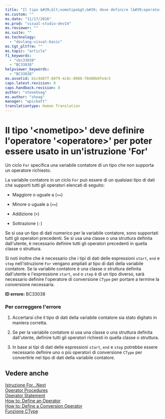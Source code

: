 ```yaml
---
title: "Il tipo &#39;&lt;nometipo&gt;&#39; deve definire l&#39;operatore &#39;&lt;operatore&gt;&#39; per poter essere usato in un&#39;istruzione &#39;For&#39; | Microsoft Docs"
ms.custom: ""
ms.date: "11/17/2016"
ms.prod: "visual-studio-dev14"
ms.reviewer: ""
ms.suite: ""
ms.technology: 
  - "devlang-visual-basic"
ms.tgt_pltfrm: ""
ms.topic: "article"
f1_keywords: 
  - "vbc33038"
  - "BC33038"
helpviewer_keywords: 
  - "BC33038"
ms.assetid: b1c9d87f-80f9-4c8c-8908-f8400b9fe4c5
caps.latest.revision: 8
caps.handback.revision: 8
author: "stevehoag"
ms.author: "shoag"
manager: "wpickett"
translationtype: Human Translation
---
```

# Il tipo &#39;&lt;nometipo&gt;&#39; deve definire l&#39;operatore &#39;&lt;operatore&gt;&#39; per poter essere usato in un&#39;istruzione &#39;For&#39;
Un ciclo `For` specifica una variabile contatore di un tipo che non supporta un operatore richiesto.  
  
 La variabile contatore in un ciclo `For` può essere di un qualsiasi tipo di dati che supporti tutti gli operatori elencati di seguito:  
  
-   Maggiore o uguale a \(`>=`\)  
  
-   Minore o uguale a \(`<=`\)  
  
-   Addizione \(`+`\)  
  
-   Sottrazione \(`-`\)  
  
 Se si usa un tipo di dati numerico per la variabile contatore, sono supportati tutti gli operatori precedenti. Se si usa una classe o una struttura definita dall'utente, è necessario definire tutti gli operatori precedenti in quella classe o struttura.  
  
 Si noti inoltre che è necessario che i tipi di dati delle espressioni `start`, `end` e `step` nell'istruzione `For` vengano ampliati al tipo di dati della variabile contatore. Se la variabile contatore è una classe o struttura definita dall'utente e l'espressione `start`, `end` o `step` è di un tipo diverso, sarà necessario definire l'operatore di conversione `CType` per portare a termine la conversione necessaria.  
  
 **ID errore:** BC33038  
  
### Per correggere l'errore  
  
1.  Accertarsi che il tipo di dati della variabile contatore sia stato digitato in maniera corretta.  
  
2.  Se per la variabile contatore si usa una classe o una struttura definita dall'utente, definire tutti gli operatori richiesti in quella classe o struttura.  
  
3.  In base ai tipi di dati delle espressioni `start`, `end` e `step` potrebbe essere necessario definire uno o più operatori di conversione `CType` per convertirle nel tipo di dati della variabile contatore.  
  
## Vedere anche  
 [Istruzione For...Next](../../visual-basic/language-reference/statements/for-next-statement.md)   
 [Operator Procedures](../../visual-basic/programming-guide/language-features/procedures/operator-procedures.md)   
 [Operator Statement](../../visual-basic/language-reference/statements/operator-statement.md)   
 [How to: Define an Operator](../../visual-basic/programming-guide/language-features/procedures/how-to-define-an-operator.md)   
 [How to: Define a Conversion Operator](../../visual-basic/programming-guide/language-features/procedures/how-to-define-a-conversion-operator.md)   
 [Funzione CType](../../visual-basic/language-reference/functions/ctype-function.md)